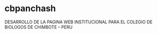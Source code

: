 # cbpanchash
DESARROLLO DE LA PAGINA WEB INSTITUCIONAL PARA EL COLEGIO DE BIOLOGOS DE CHIMBOTE – PERU
